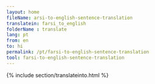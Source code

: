 ```yaml
---
layout: home
fileName: arsi-to-english-sentence-translation
translatein: farsi_to_english
folderName : translate
lang: pt
from: en
to: hi
permalink: /pt/farsi-to-english-sentence-translation
tool: farsi-to-english-sentence-translation
---
```

{% include section/translateinto.html %}